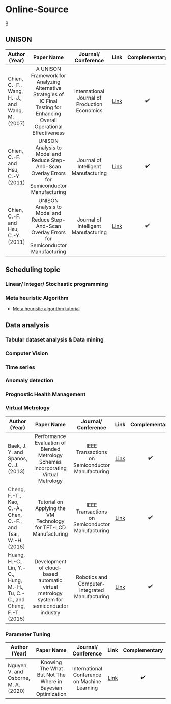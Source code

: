 # Online-Source
B
## UNISON
| Author (Year)         |    Paper Name   |    Journal/ Conference |    Link  |  Complementary
| ------------- |:-------------: | :-------------: |  :-------------:  | :-------------:  | 
| Chien, C.-F., Wang, H.-J., and Wang, M. (2007) | A UNISON Framework for Analyzing Alternative Strategies of IC Final Testing for Enhancing Overall Operational Effectiveness | International Journal of Production Economics | [Link](https://reader.elsevier.com/reader/sd/pii/S0925527306002374?token=C68869B6F8922527F64E3E123697FDC7B5461DECC4B39D15B92CAA7F225F794168CDD1CE01B24AF95CF05AC2F6A14FD2&originRegion=us-east-1&originCreation=20220824114326) | :heavy_check_mark:
| Chien, C.-F. and Hsu, C.-Y. (2011) | UNISON Analysis to Model and Reduce Step-And-Scan Overlay Errors for Semiconductor Manufacturing | Journal of Intelligent Manufacturing | [Link]() | :heavy_check_mark:
| Chien, C.-F. and Hsu, C.-Y. (2011) | UNISON Analysis to Model and Reduce Step-And-Scan Overlay Errors for Semiconductor Manufacturing | Journal of Intelligent Manufacturing | [Link]() | :heavy_check_mark:

## Scheduling topic

### Linear/ Integer/ Stochastic programming


### Meta heuristic Algorithm
- [Meta heuristic algorithm tutorial](https://github.com/PO-LAB/Intelligent-Manufacturing-Systems)



## Data analysis


### Tabular dataset analysis & Data mining


### Computer Vision


### Time series


### Anomaly detection



### Prognostic Health Management


### [Virtual Metrology](https://github.com/DALab-A/Online-Source/tree/main/Virtual%20Metrology)
| Author (Year)         |    Paper Name   |    Journal/ Conference |    Link  |  Complementary
| ------------- |:-------------: | :-------------: |  :-------------:  | :-------------:  | 
| Baek, J. Y. and Spanos, C. J. (2013) | Performance Evaluation of Blended Metrology Schemes Incorporating Virtual Metrology | IEEE Transactions on Semiconductor Manufacturing | [Link]() | :heavy_check_mark:
| Cheng, F.-T., Kao, C.-A., Chen, C.-F., and Tsai, W.-H. (2015) | Tutorial on Applying the VM Technology for TFT-LCD Manufacturing | IEEE Transactions on Semiconductor Manufacturing | [Link]() | :heavy_check_mark:
| Huang, H.-C., Lin, Y.-C., Hung, M.-H., Tu, C.-C., and Cheng, F.-T. (2015) | Development of cloud-based automatic virtual metrology system for semiconductor industry | Robotics and Computer-Integrated Manufacturing | [Link]() | :heavy_check_mark:

### Parameter Tuning
| Author (Year)         |    Paper Name   |    Journal/ Conference |    Link  |  Complementary
| ------------- |:-------------: | :-------------: |  :-------------:  | :-------------:  | 
| Nguyen, V. and Osborne, M. A. (2020) | Knowing The What But Not The Where in Bayesian Optimization | International Conference on Machine Learning | [Link](https://proceedings.mlr.press/v119/nguyen20d.html) | :heavy_check_mark: